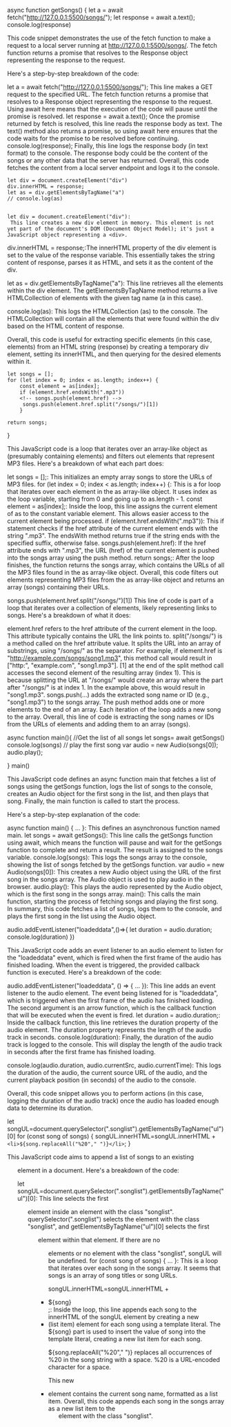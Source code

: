 
async function getSongs() {
    let a = await fetch("http://127.0.0.1:5500/songs/");
    let response = await a.text();
    console.log(response)

This code snippet demonstrates the use of the fetch function to make a request to a local server running at http://127.0.0.1:5500/songs/. The fetch function returns a promise that resolves to the Response object representing the response to the request.

Here's a step-by-step breakdown of the code:

let a = await fetch("http://127.0.0.1:5500/songs/");
This line makes a GET request to the specified URL. The fetch function returns a promise that resolves to a Response object representing the response to the request. Using await here means that the execution of the code will pause until the promise is resolved.
let response = await a.text();
Once the promise returned by fetch is resolved, this line reads the response body as text. The text() method also returns a promise, so using await here ensures that the code waits for the promise to be resolved before continuing.
console.log(response);
Finally, this line logs the response body (in text format) to the console. The response body could be the content of the songs or any other data that the server has returned.
Overall, this code fetches the content from a local server endpoint and logs it to the console.


    let div = document.createElement("div")
    div.innerHTML = response;
    let as = div.getElementsByTagName("a")
    // console.log(as)


    let div = document.createElement("div"):
     This line creates a new div element in memory. This element is not yet part of the document's DOM (Document Object Model); it's just a JavaScript object representing a <div>.

div.innerHTML = response;:The innerHTML property of the div element is set to the value of the response variable. This essentially takes the string content of response, parses it as HTML, and sets it as the content of the div.

let as = div.getElementsByTagName("a"): This line retrieves all the <a> elements within the div element. The getElementsByTagName method returns a live HTMLCollection of elements with the given tag name (a in this case).

console.log(as): This logs the HTMLCollection (as) to the console. The HTMLCollection will contain all the <a> elements that were found within the div based on the HTML content of response.

Overall, this code is useful for extracting specific elements (in this case, <a> elements) from an HTML string (response) by creating a temporary div element, setting its innerHTML, and then querying for the desired elements within it.


    let songs = [];
    for (let index = 0; index < as.length; index++) {
        const element = as[index];
        if (element.href.endsWith(".mp3"))
        <!-- songs.push(element.href) -->
         songs.push(element.href.split("/songs/")[1])
        }

    return songs;

}



This JavaScript code is a loop that iterates over an array-like object as (presumably containing <a> elements) and filters out elements that represent MP3 files. Here's a breakdown of what each part does:

let songs = [];: This initializes an empty array songs to store the URLs of MP3 files.
for (let index = 0; index < as.length; index++) {: This is a for loop that iterates over each element in the as array-like object. It uses index as the loop variable, starting from 0 and going up to as.length - 1.
const element = as[index];: Inside the loop, this line assigns the current element of as to the constant variable element. This allows easier access to the current <a> element being processed.
if (element.href.endsWith(".mp3")): This if statement checks if the href attribute of the current <a> element ends with the string ".mp3". The endsWith method returns true if the string ends with the specified suffix, otherwise false.
songs.push(element.href): If the href attribute ends with ".mp3", the URL (href) of the current <a> element is pushed into the songs array using the push method.
return songs;: After the loop finishes, the function returns the songs array, which contains the URLs of all the MP3 files found in the as array-like object.
Overall, this code filters out <a> elements representing MP3 files from the as array-like object and returns an array (songs) containing their URLs.

 songs.push(element.href.split("/songs/")[1])
This line of code is part of a loop that iterates over a collection of <a> elements, likely representing links to songs. Here's a breakdown of what it does:

element.href refers to the href attribute of the current <a> element in the loop. This attribute typically contains the URL the link points to.
split("/songs/") is a method called on the href attribute value. It splits the URL into an array of substrings, using "/songs/" as the separator. For example, if element.href is "http://example.com/songs/song1.mp3", this method call would result in ["http:", "example.com", "song1.mp3"].
[1] at the end of the split method call accesses the second element of the resulting array (index 1). This is because splitting the URL at "/songs/" would create an array where the part after "/songs/" is at index 1. In the example above, this would result in "song1.mp3".
songs.push(...) adds the extracted song name or ID (e.g., "song1.mp3") to the songs array. The push method adds one or more elements to the end of an array. Each iteration of the loop adds a new song to the array.
Overall, this line of code is extracting the song names or IDs from the URLs of <a> elements and adding them to an array (songs).

async function main(){
    //Get the list of all songs
    let songs= await getSongs()
    console.log(songs)
    // play the first song
    var audio = new Audio(songs[0]);
    audio.play();
    
}
main()  

This JavaScript code defines an async function main that fetches a list of songs using the getSongs function, logs the list of songs to the console, creates an Audio object for the first song in the list, and then plays that song. Finally, the main function is called to start the process.

Here's a step-by-step explanation of the code:

async function main() { ... }: This defines an asynchronous function named main.
let songs = await getSongs(): This line calls the getSongs function using await, which means the function will pause and wait for the getSongs function to complete and return a result. The result is assigned to the songs variable.
console.log(songs): This logs the songs array to the console, showing the list of songs fetched by the getSongs function.
var audio = new Audio(songs[0]): This creates a new Audio object using the URL of the first song in the songs array. The Audio object is used to play audio in the browser.
audio.play(): This plays the audio represented by the Audio object, which is the first song in the songs array.
main(): This calls the main function, starting the process of fetching songs and playing the first song.
In summary, this code fetches a list of songs, logs them to the console, and plays the first song in the list using the Audio object.



audio.addEventListener("loadeddata",()=>{
        let duration = audio.duration;
        console.log(duration)
    })


This JavaScript code adds an event listener to an audio element to listen for the "loadeddata" event, which is fired when the first frame of the audio has finished loading. When the event is triggered, the provided callback function is executed. Here's a breakdown of the code:

audio.addEventListener("loadeddata", () => { ... }): This line adds an event listener to the audio element. The event being listened for is "loadeddata", which is triggered when the first frame of the audio has finished loading. The second argument is an arrow function, which is the callback function that will be executed when the event is fired.
let duration = audio.duration;: Inside the callback function, this line retrieves the duration property of the audio element. The duration property represents the length of the audio track in seconds.
console.log(duration): Finally, the duration of the audio track is logged to the console. This will display the length of the audio track in seconds after the first frame has finished loading.

console.log(audio.duration, audio.currentSrc, audio.currentTime): This logs the duration of the audio, the current source URL of the audio, and the current playback position (in seconds) of the audio to the console.

Overall, this code snippet allows you to perform actions (in this case, logging the duration of the audio track) once the audio has loaded enough data to determine its duration.





let songUL=document.querySelector(".songlist").getElementsByTagName("ul")[0]
    for (const song of songs) {
        songUL.innerHTML=songUL.innerHTML + `<li>${song.replaceAll("%20"," ")}</li>`;
    }

This JavaScript code aims to append a list of songs to an existing <ul> element in a document. Here's a breakdown of the code:

let songUL=document.querySelector(".songlist").getElementsByTagName("ul")[0]: This line selects the first <ul> element inside an element with the class "songlist". querySelector(".songlist") selects the element with the class "songlist", and getElementsByTagName("ul")[0] selects the first <ul> element within that element. If there are no <ul> elements or no element with the class "songlist", songUL will be undefined.
for (const song of songs) { ... }: This is a loop that iterates over each song in the songs array. It seems that songs is an array of song titles or song URLs.


songUL.innerHTML=songUL.innerHTML + <li>${song}</li>;: Inside the loop, this line appends each song to the innerHTML of the songUL element by creating a new <li> (list item) element for each song using a template literal. The ${song} part is used to insert the value of song into the template literal, creating a new list item for each song.

${song.replaceAll("%20"," ")} replaces all occurrences of %20 in the song string with a space. %20 is a URL-encoded character for a space.

This new <li> element contains the current song name, formatted as a list item.
Overall, this code appends each song in the songs array as a new list item to the <ul> element with the class "songlist".




